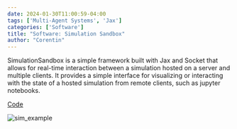 ```yaml
---
date: 2024-01-30T11:00:59-04:00
tags: ['Multi-Agent Systems', 'Jax']
categories: ['Software']
title: "Software: Simulation Sandbox"
author: "Corentin"
---
```


SimulationSandbox is a simple framework built with Jax and Socket that allows for real-time interaction between a simulation hosted on a server and multiple clients. It provides a simple interface for visualizing or interacting with the state of a hosted simulation from remote clients, such as jupyter notebooks.

[Code](https://github.com/corentinlger/SimulationSandbox)

![sim_example](/sim_example.gif)


 


